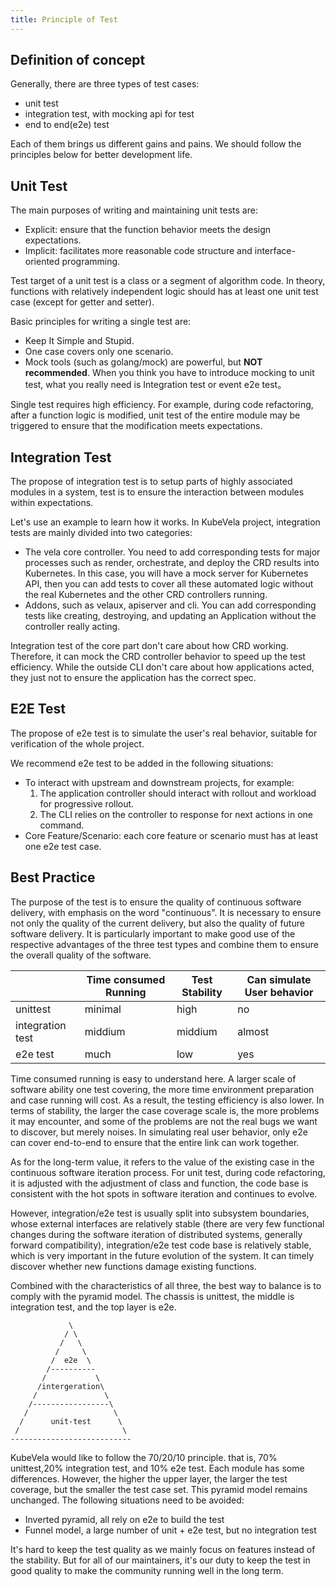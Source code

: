 ```yaml
---
title: Principle of Test
---
```


## Definition of concept

Generally, there are three types of test cases:

- unit test
- integration test, with mocking api for test
- end to end(e2e) test

Each of them brings us different gains and pains. We should follow the principles below for better development life.

## Unit Test

The main purposes of writing and maintaining unit tests are:

- Explicit: ensure that the function behavior meets the design expectations. 
- Implicit: facilitates more reasonable code structure and interface-oriented programming.

Test target of a unit test is a class or a segment of algorithm code. In theory, functions with relatively independent logic should has at least one unit test case (except for getter and setter).

Basic principles for writing a single test are:

- Keep It Simple and Stupid.
- One case covers only one scenario.
- Mock tools (such as golang/mock) are powerful, but **NOT recommended**. When you think you have to introduce mocking to unit test, what you really need is Integration test or event e2e test。

Single test requires high efficiency. For example, during code refactoring, after a function logic is modified, unit test of the entire module may be triggered to ensure that the modification meets expectations.

## Integration Test

The propose of integration test is to setup parts of highly associated modules in a system, test is to ensure the interaction between modules within expectations. 

Let's use an example to learn how it works. In KubeVela project, integration tests are mainly divided into two categories:

- The vela core controller. You need to add corresponding tests for major processes such as render, orchestrate, and deploy the CRD results into Kubernetes. In this case, you will have a mock server for Kubernetes API, then you can add tests to cover all these automated logic without the real Kubernetes and the other CRD controllers running.
- Addons, such as velaux, apiserver and cli. You can add corresponding tests like creating, destroying, and updating an Application without the controller really acting.

Integration test of the core part don't care about how CRD working. Therefore, it can mock the CRD controller behavior to speed up the test efficiency. While the outside CLI don't care about how applications acted, they just not to ensure the application has the correct spec.

## E2E Test

The propose of e2e test is to simulate the user's real behavior, suitable for verification of the whole project.

We recommend e2e test to be added in the following situations:

-  To interact with upstream and downstream projects, for example:
   1. The application controller should interact with rollout and workload for progressive rollout.
   1. The CLI relies on the controller to response for next actions in one command.
-  Core Feature/Scenario: each core feature or scenario must has at least one e2e test case.

## Best Practice

The purpose of the test is to ensure the quality of continuous software delivery, with emphasis on the word "continuous". It is necessary to ensure not only the quality of the current delivery, but also the quality of future software delivery. It is particularly important to make good use of the respective advantages of the three test types and combine them to ensure the overall quality of the software.

|  | Time consumed Running | Test Stability | Can simulate User behavior |
| --- | --- | --- | --- |
| unittest | minimal | high | no |
| integration test | middium | middium | almost |
| e2e test | much  | low | yes |

Time consumed running is easy to understand here. A larger scale of software ability one test covering, the more time environment preparation and case running will cost. As a result, the testing efficiency is also lower. 
In terms of stability, the larger the case coverage scale is, the more problems it may encounter, and some of the problems are not the real bugs we want to discover, but merely noises. In simulating real user behavior, only e2e can cover end-to-end to ensure that the entire link can work together.

As for the long-term value, it refers to the value of the existing case in the continuous software iteration process. For unit test, during code refactoring, it is adjusted with the adjustment of class and function, the code base is consistent with the hot spots in software iteration and continues to evolve. 

However, integration/e2e test is usually split into subsystem boundaries, whose external interfaces are relatively stable (there are very few functional changes during the software iteration of distributed systems, generally forward compatibility), integration/e2e test code base is relatively stable, which is very important in the future evolution of the system. It can timely discover whether new functions damage existing functions.
​

Combined with the characteristics of all three, the best way to balance is to comply with the pyramid model. The chassis is unittest, the middle is integration test, and the top layer is e2e.
​

```
             \                        
            / \                       
           /   \                      
          /     \                     
         /  e2e  \                    
        /----------                   
       /           \                  
      /intergeration\                 
     /               \                
    /-----------------\               
   /                   \              
  /      unit-test      \             
 /                       \            
---------------------------           
```

KubeVela would like to follow the 70/20/10 principle. that is, 70% unittest,20% integration test, and 10% e2e test. Each module has some differences. However, the higher the upper layer, the larger the test coverage, but the smaller the test case set. This pyramid model remains unchanged. The following situations need to be avoided:
​
-  Inverted pyramid, all rely on e2e to build the test
-  Funnel model, a large number of unit + e2e test, but no integration test

It's hard to keep the test quality as we mainly focus on features instead of the stability. But for all of our maintainers, it's our duty to keep the test in good quality to make the community running well in the long term.